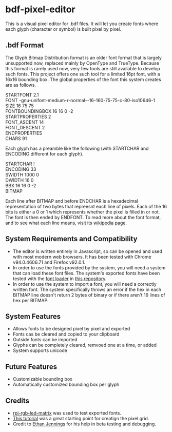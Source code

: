 # bdf-pixel-editor
This is a visual pixel editor for .bdf files. It will let you create fonts where each glyph (character or symbol) is built pixel by pixel.

## .bdf Format
The Glyph Bitmap Distribution format is an older font format that is largely unsupported now, replaced mainly by OpenType and TrueType. 
Because this format is rarely used now, very few tools are still available to develop such fonts. This project offers one such tool
for a limited 16pt font, with a 16x16 bounding box. The global properties of the font this system creates are as follows.<br>

STARTFONT 2.1<br>
FONT -gnu-unifont-medium-r-normal--16-160-75-75-c-80-iso10646-1<br>
SIZE 16 75 75<br>
FONTBOUNDINGBOX 16 16 0 -2<br>
STARTPROPERTIES 2<br>
FONT_ASCENT 14<br>
FONT_DESCENT 2<br>
ENDPROPERTIES<br>
CHARS 91<br>

Each glyph has a preamble like the following (with STARTCHAR and ENCODING different for each glyph).<br>

STARTCHAR !<br>
ENCODING 33<br>
SWIDTH 1000 0<br>
DWIDTH 16 0<br>
BBX 16 16 0 -2<br>
BITMAP<br>

Each line after BITMAP and before ENDCHAR is a hexadecimal representation of two bytes that repreesnt each line of pixels. Each of the 16 bits is either 
a 0 or 1 which represents whether the pixel is filled in or not. The font is then ended by ENDFONT. To read more about the font format, and to see what 
each line means, visit its [wikipedia page](https://en.wikipedia.org/wiki/Glyph_Bitmap_Distribution_Format).

## System Requirements and Compatibility
- The editor is written entirely in Javascript, so can be opened and used with most modern web browsers. It has been tested with Chrome v94.0.4606.71 and
Firefox v92.0.1.
- In order to use the fonts provided by the system, you will need a system that can load these font files. The system's exported fonts have been tested with 
the [font loader](https://github.com/hzeller/rpi-rgb-led-matrix/blob/master/lib/bdf-font.cc) in [this repository](https://github.com/hzeller/rpi-rgb-led-matrix).
- In order to use the system to import a font, you will need a correctly written font. The system specifically throws an error if the hex in each BITMAP line 
doesn't return 2 bytes of binary or if there aren't 16 lines of hex per BITMAP.

## System Features
- Allows fonts to be designed pixel by pixel and exported
- Fonts cas be cleared and copied to your clipboard
- Outside fonts can be imported
- Glyphs can be completely cleared, remvoed one at a time, or added
- System supports unicode

## Future Features
- Customizable bounding box
- Automatically customized bounding box per glyph

## Credits
- [rpi-rgb-led-matrix](https://github.com/hzeller/rpi-rgb-led-matrix) was used to test exported fonts.
- [This tutorial](https://exarhouleasjohn.medium.com/how-to-easily-manually-make-an-html-and-css-4x4-grid-50bcf6106410) 
was a great starting point for creatign the pixel grid.
- Credit to [Ethan Jennings](https://github.com/ethanhjennings) for his help in beta testing and debugging.